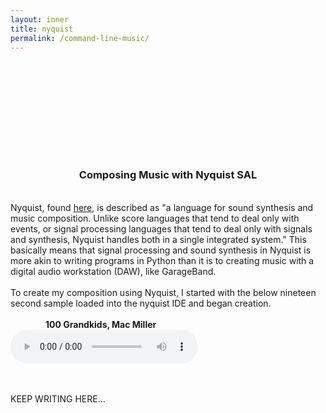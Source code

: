 ```yaml
---
layout: inner
title: nyquist
permalink: /command-line-music/
---
```

## <br>
## <br>
## <br>
<div align="center">
<h3>Composing Music with Nyquist SAL</h3>
</div>
<br>
<div align="left">
Nyquist, 
found <a href="https://www.cs.cmu.edu/~rbd/doc/nyquist/part2.html#2">here</a>, 
is described as "a language for sound synthesis and music composition. Unlike score languages that tend to deal only with events, or signal processing languages that tend to deal only with signals and synthesis, Nyquist handles both in a single integrated system." This basically means that signal processing and sound synthesis in Nyquist is more akin to writing programs in Python than it is to creating music with a digital audio workstation (DAW), like GarageBand.
<br><br>
To create my composition using Nyquist, I started with the below nineteen second sample loaded into the nyquist IDE and began creation.
<br><br>
<strong>&emsp;&emsp;&emsp;&emsp;100 Grandkids, Mac Miller</strong>
<br>
<audio controls="controls">
  <source>	
   <script src="/audio/100-grandkids-sample.wav"></script>
  </source>
  <p>Your browser does not support the audio element.</p>
</audio>


<br><br>
KEEP WRITING HERE...
</div>